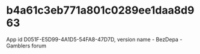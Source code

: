 # b4a61c3eb771a801c0289ee1daa8d963
App id D051F-E5D99-4A1D5-54FA8-47D7D, version name - BezDepa - Gamblers forum
